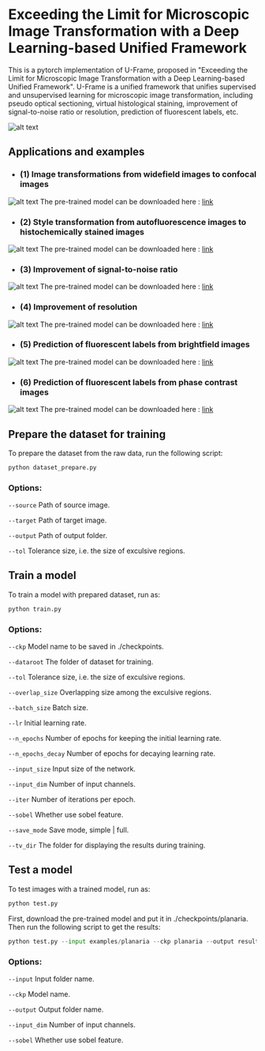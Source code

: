 # Exceeding the Limit for Microscopic Image Transformation with a Deep Learning-based Unified Framework   
This is a pytorch implementation of U-Frame, proposed in "Exceeding the Limit for Microscopic Image Transformation with a Deep Learning-based Unified Framework". U-Frame is a unified framework that unifies supervised and unsupervised learning for microscopic image transformation, including pseudo optical sectioning, virtual histological staining, improvement of signal-to-noise ratio or resolution, prediction of fluorescent labels, etc. 

![alt text](https://github.com/TABLAB-HKUST/U-Frame/blob/5716133a2923db79e19440841a843c5189156253/examples/fig%201.jpg)

## Applications and examples
- ### (1) Image transformations from widefield images to confocal images
![alt text](https://github.com/TABLAB-HKUST/U-Frame/blob/0386d9651f2dae6de5f369203a4d199fd581a47d/examples/confocal2.jpg)
The pre-trained model can be downloaded here : [link](https://drive.google.com/file/d/13fiLkuUmXAznJ76H5ZcOGBYWBOC4Aplq/view?usp=share_link)

- ### (2) Style transformation from autofluorescence images to histochemically stained images
![alt text](https://github.com/TABLAB-HKUST/U-Frame/blob/f93de198959810d6927e9b15699f01e2ca2640cc/examples/virtualstaining.jpg)
The pre-trained model can be downloaded here : [link](https://drive.google.com/file/d/1ENfFuSBBl2yndMYy5MRXZwdloIK4qmNB/view?usp=sharing)

- ### (3) Improvement of signal-to-noise ratio
![alt text](https://github.com/TABLAB-HKUST/U-Frame/blob/11d9a3767a8c5a3c570fec9fee9ab4cd1ec35cb7/examples/planaria.jpg)
The pre-trained model can be downloaded here : [link](https://drive.google.com/file/d/1Kwo4E980RCSC4HzDDUl0l3NrBay6QLeE/view?usp=sharing)

- ### (4) Improvement of resolution
![alt text](https://github.com/TABLAB-HKUST/U-Frame/blob/78105b47d0c83b449407fcb01417c12ae68c198d/examples/sr.jpg)
The pre-trained model can be downloaded here : [link](https://drive.google.com/file/d/1NXmU-16lwYadBK0TqHn2xTuMlJ4aCXYU/view?usp=sharing)

- ### (5) Prediction of fluorescent labels from brightfield images
![alt text](https://github.com/TABLAB-HKUST/U-Frame/blob/130ed89fa391d33df40a372d4b6afa242e769174/examples/fluo_rubin.jpg)
The pre-trained model can be downloaded here : [link](https://drive.google.com/file/d/1D1adNkxteuwf7tXHwQN_BMFrnQzgqjJT/view?usp=sharing)

- ### (6) Prediction of fluorescent labels from phase contrast images
![alt text](https://github.com/TABLAB-HKUST/U-Frame/blob/3fc619108cf9ab670ab845792ec6f39cb6becc8f/examples/fluo_yusha.jpg)
The pre-trained model can be downloaded here : [link](https://drive.google.com/file/d/10cWMDy-sMWBeJHTV1FPg6Fx6jzikFeaO/view?usp=sharing)


##  Prepare the dataset for training
To prepare the dataset from the raw data, run the following script:
```python
python dataset_prepare.py 
```
### Options:
```--source```	Path of source image.

```--target```	Path of target image.

```--output```	Path of output folder.

```--tol```	Tolerance size, i.e. the size of exculsive regions.


##  Train a model
To train a model with prepared dataset, run as:
```python
python train.py 
```

### Options:
```--ckp```	Model name to be saved in ./checkpoints.

```--dataroot```	The folder of dataset for training.

```--tol```	Tolerance size, i.e. the size of exculsive regions.

```--overlap_size```	Overlapping size among the exculsive regions.

```--batch_size```	Batch size.

```--lr```	Initial learning rate.

```--n_epochs```	Number of epochs for keeping the initial learning rate.

```--n_epochs_decay```	Number of epochs for decaying learning rate.

```--input_size```	Input size of the network.

```--input_dim```	Number of input channels.

```--iter```	Number of iterations per epoch.

```--sobel```	Whether use sobel feature.

```--save_mode```	Save mode, simple | full.

```--tv_dir```	The folder for displaying the results during training.

## Test a model
To test images with a trained model, run as:
```python
python test.py 
```
First, download the pre-trained model and put it in ./checkpoints/planaria. Then run the following script to get the results:
```python
python test.py --input examples/planaria --ckp planaria --output results/planaria --input_dim 1
```

### Options:
```--input```	Input folder name.

```--ckp```	Model name.

```--output```	Output folder name.

```--input_dim```	Number of input channels.

```--sobel```	Whether use sobel feature.

